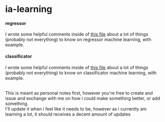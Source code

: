 # ia-learning
#### regressor
I wrote some helpful comments inside of [this file](https://github.com/Zerotistic/ia-learning/blob/main/ia-basic-test-and-notes.ipynb) about a lot of things (probably not everything) to know on regressor machine learning, with example.<br>
#### classificator 
I wrote some helpful comments inside of [this file](https://github.com/Zerotistic/ia-learning/blob/main/ia-classificator-notes.ipynb) about a lot of things (probably not everything) to know on classificator machine learning, with example.<br><br>


This is meant as personal notes first, however you're free to create and issue and exchange with me on how i could make something better, or add something.<br>
I'll update it when i feel like it needs to be, however as i currently am learning a lot, it should receives a decent amount of updates
